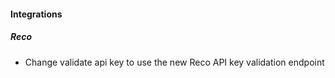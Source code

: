 
#### Integrations

##### Reco

- Change validate api key to use the new Reco API key validation endpoint
